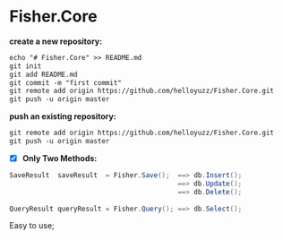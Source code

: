 # Fisher.Core

﻿**create a new repository:**
```md
echo "# Fisher.Core" >> README.md
git init
git add README.md
git commit -m "first commit"
git remote add origin https://github.com/helloyuzz/Fisher.Core.git
git push -u origin master
```


**push an existing repository:**
```md
git remote add origin https://github.com/helloyuzz/Fisher.Core.git
git push -u origin master
```


- [x] __Only Two Methods:__
```C#
SaveResult  saveResult  = Fisher.Save();  ==> db.Insert();
                                          ==> db.Update();
                                          ==> db.Delete();
               
QueryResult queryResult = Fisher.Query(); ==> db.Select();
```

Easy to use;
